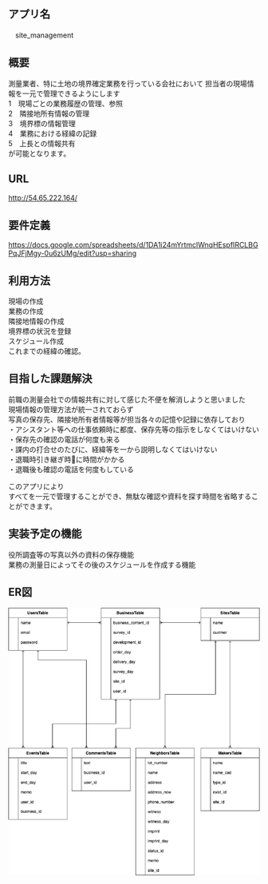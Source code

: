 ## アプリ名
　site_management

## 概要
  測量業者、特に土地の境界確定業務を行っている会社において
  担当者の現場情報を一元で管理できるようにします  
  1　現場ごとの業務履歴の管理、参照  
  2　隣接地所有情報の管理  
  3　境界標の情報管理  
  4　業務における経緯の記録  
  5　上長との情報共有  
  が可能となります。

## URL
 http://54.65.222.164/

## 要件定義
  https://docs.google.com/spreadsheets/d/1DA1i24mYrtmclWnqHEspfIRCLBGPqJFjMgy-0u6zUMg/edit?usp=sharing

## 利用方法
  現場の作成  
  業務の作成  
  隣接地情報の作成  
  境界標の状況を登録  
  スケジュール作成  
  これまでの経緯の確認。

## 目指した課題解決

  前職の測量会社での情報共有に対して感じた不便を解消しようと思いました  
  現場情報の管理方法が統一されておらず  
  写真の保存先、隣接地所有者情報等が担当各々の記憶や記録に依存しており  
  ・アシスタント等への仕事依頼時に都度、保存先等の指示をしなくてはいけない  
  ・保存先の確認の電話が何度も来る  
  ・課内の打合せのたびに、経緯等を一から説明しなくてはいけない  
  ・退職時引き継ぎ時に時間がかかる  
  ・退職後も確認の電話を何度もしている

  このアプリにより  
  すべてを一元で管理することができ、無駄な確認や資料を探す時間を省略することができます。


## 実装予定の機能
  役所調査等の写真以外の資料の保存機能  
  業務の測量日によってその後のスケジュールを作成する機能  
## ER図

![](ER.png)
  

